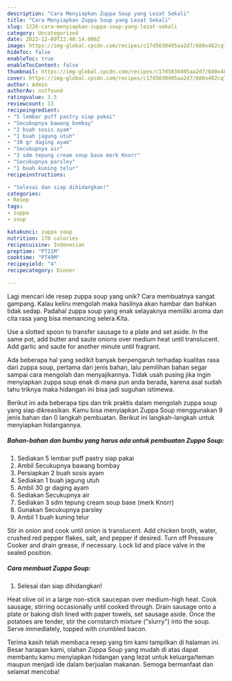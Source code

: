 ```yaml
---
description: "Cara Menyiapkan Zuppa Soup yang Lezat Sekali"
title: "Cara Menyiapkan Zuppa Soup yang Lezat Sekali"
slug: 1226-cara-menyiapkan-zuppa-soup-yang-lezat-sekali
category: Uncategorized
date: 2022-12-09T22:48:14.086Z
image: https://img-global.cpcdn.com/recipes/c17d5030495aa2d7/680x482cq70/zuppa-soup-foto-resep-utama.jpg
hideToc: false
enableToc: true
enableTocContent: false
thumbnail: https://img-global.cpcdn.com/recipes/c17d5030495aa2d7/680x482cq70/zuppa-soup-foto-resep-utama.jpg
cover: https://img-global.cpcdn.com/recipes/c17d5030495aa2d7/680x482cq70/zuppa-soup-foto-resep-utama.jpg
author: Admin
authorAv: notfound
ratingvalue: 3.5
reviewcount: 13
recipeingredient:
- "5 lembar puff pastry siap pakai"
- "Secukupnya bawang bombay"
- "2 buah sosis ayam"
- "1 buah jagung utuh"
- "30 gr daging ayam"
- "Secukupnya air"
- "3 sdm tepung cream soup base merk Knorr"
- "Secukupnya parsley"
- "1 buah kuning telur"
recipeinstructions:

- "Selesai dan siap dihidangkan!"
categories:
- Resep
tags:
- zuppa
- soup

katakunci: zuppa soup 
nutrition: 170 calories
recipecuisine: Indonesian
preptime: "PT21M"
cooktime: "PT49M"
recipeyield: "4"
recipecategory: Dinner

---
```





Lagi mencari ide resep zuppa soup yang unik? Cara membuatnya sangat gampang. Kalau keliru mengolah maka hasilnya akan hambar dan bahkan tidak sedap. Padahal zuppa soup yang enak selayaknya memiliki aroma dan cita rasa yang bisa memancing selera Kita.





Use a slotted spoon to transfer sausage to a plate and set aside. In the same pot, add butter and saute onions over medium heat until translucent. Add garlic and saute for another minute until fragrant.

Ada beberapa hal yang sedikit banyak berpengaruh terhadap kualitas rasa dari zuppa soup, pertama dari jenis bahan, lalu pemilihan bahan segar sampai cara mengolah dan menyajikannya. Tidak usah pusing jika ingin menyiapkan zuppa soup enak di mana pun anda berada, karena asal sudah tahu triknya maka hidangan ini bisa jadi suguhan istimewa.






Berikut ini ada beberapa tips dan trik praktis dalam mengolah zuppa soup yang siap dikreasikan. Kamu bisa menyiapkan Zuppa Soup menggunakan 9 jenis bahan dan 0 langkah pembuatan. Berikut ini langkah-langkah untuk menyiapkan hidangannya.

<!--inarticleads1-->

##### Bahan-bahan dan bumbu yang harus ada untuk pembuatan Zuppa Soup:

1. Sediakan 5 lembar puff pastry siap pakai
1. Ambil Secukupnya bawang bombay
1. Persiapkan 2 buah sosis ayam
1. Sediakan 1 buah jagung utuh
1. Ambil 30 gr daging ayam
1. Sediakan Secukupnya air
1. Sediakan 3 sdm tepung cream soup base (merk Knorr)
1. Gunakan Secukupnya parsley
1. Ambil 1 buah kuning telur


Stir in onion and cook until onion is translucent. Add chicken broth, water, crushed red pepper flakes, salt, and pepper if desired. Turn off Pressure Cooker and drain grease, if necessary. Lock lid and place valve in the sealed position. 

<!--inarticleads2-->

##### Cara membuat Zuppa Soup:


1. Selesai dan siap dihidangkan!

Heat olive oil in a large non-stick saucepan over medium-high heat. Cook sausage, stirring occasionally until cooked through. Drain sausage onto a plate or baking dish lined with paper towels, set sausage aside. Once the potatoes are tender, stir the cornstarch mixture (&#34;slurry&#34;) into the soup. Serve immediately, topped with crumbled bacon. 

Terima kasih telah membaca resep yang tim kami tampilkan di halaman ini. Besar harapan kami, olahan Zuppa Soup yang mudah di atas dapat membantu kamu menyiapkan hidangan yang lezat untuk keluarga/teman maupun menjadi ide dalam berjualan makanan. Semoga bermanfaat dan selamat mencoba!

